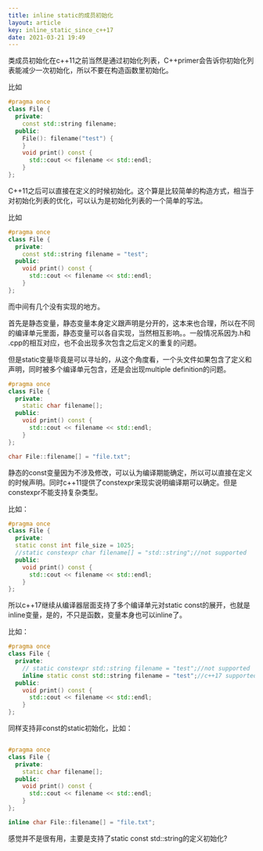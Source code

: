 ```yaml
---
title: inline static的成员初始化
layout: article
key: inline_static_since_c++17
date: 2021-03-21 19:49
---
```


类成员初始化在c++11之前当然是通过初始化列表，C++primer会告诉你初始化列表能减少一次初始化，所以不要在构造函数里初始化。

比如

```cpp
#pragma once
class File {
  private:
    const std::string filename;
  public:
    File(): filename("test") {
    }
    void print() const {
      std::cout << filename << std::endl;
    }
};
```


C++11之后可以直接在定义的时候初始化。这个算是比较简单的构造方式，相当于对初始化列表的优化，可以认为是初始化列表的一个简单的写法。


比如


```cpp
#pragma once
class File {
  private:
    const std::string filename = "test";
  public:
    void print() const {
      std::cout << filename << std::endl;
    }
};
```


而中间有几个没有实现的地方。

首先是静态变量，静态变量本身定义跟声明是分开的，这本来也合理，所以在不同的编译单元里面，静态变量可以各自实现，当然相互影响。。一般情况系因为.h和 .cpp的相互对应，也不会出现多次包含之后定义的重复的问题。

但是static变量毕竟是可以寻址的，从这个角度看，一个头文件如果包含了定义和声明，同时被多个编译单元包含，还是会出现multiple definition的问题。

```cpp
#pragma once
class File {
  private:
    static char filename[];
  public:
    void print() const {
      std::cout << filename << std::endl;
    }
};

char File::filename[] = "file.txt";
```

静态的const变量因为不涉及修改，可以认为编译期能确定，所以可以直接在定义的时候声明。同时c++11提供了constexpr来现实说明编译期可以确定。但是constexpr不能支持复杂类型。

比如：

```cpp
#pragma once
class File {
  private:
  static const int file_size = 1025;
  //static constexpr char filename[] = "std::string";//not supported
  public:
    void print() const {
      std::cout << filename << std::endl;
    }
};
```

所以c++17继续从编译器层面支持了多个编译单元对static const的展开，也就是inline变量，是的，不只是函数，变量本身也可以inline了。

比如：

```cpp
#pragma once
class File {
  private:
    // static constexpr std::string filename = "test";//not supported
    inline static const std::string filename = "test";//c++17 supported
  public:
    void print() const {
      std::cout << filename << std::endl;
    }
};

```

同样支持非const的static初始化，比如：

```cpp

#pragma once
class File {
  private:
    static char filename[];
  public:
    void print() const {
      std::cout << filename << std::endl;
    }
};

inline char File::filename[] = "file.txt";

```

感觉并不是很有用，主要是支持了static const std::string的定义初始化?
